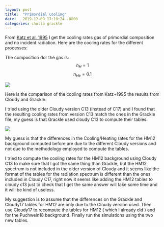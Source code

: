 ```yaml
---
layout: post
title:  "Primordial Cooling"
date:   2019-12-09 17:10:24 -0800
categories: cholla grackle
---
```


From [Katz et al. 1995](https://arxiv.org/abs/astro-ph/9509107) I get the cooling rates gas of primordial composition and no incident radiation. Here are the cooling rates for the different processes:


The composition dor the gas is: $$n_{H} = 1$$     $$n_{He} = 0.1$$  



<img src="{{ site.url }}assets/images/primordial_cooling.png"> 


Here is the comparison of the cooling rates from Katz+1995 the results from Cloudy and Grackle.

I tried using the older  Cloudy version C13 (instead of C17) and I found that the resulting  cooling rates from version C13 match the ones in the Grackle file, my guess is that Grackle used cloudy C13 to compute their tables. 

<img src="{{ site.url }}assets/images/primordial_cooling_comparison_cloudy13.png"> 

My guess is that the differences in the Cooling/Heating rates for the HM12 background computed before are due to the different Cloudy versions and not due to the methodology employed to compute the tables.

I tried to compute the cooling rates for the HM12 background using Cloudy C13 to make sure that I got the same thing than Grackle, but the HM12 spectrum is not included in the older version of Cloudy and it seems like the format of the tables for the  radiation spectrum is different than the ones included in Cloudy C17, right now it seems like adding the HM12 tables to cloudy c13 just to check that I get the same answer will take some time and it will be kind of useless.

My suggestion is to assume that the differences on the Grackle and Cloudy17 tables for HM12 are only due to the Cloudy version used. Then use Cloudy17 to recompute the tables for HM12 ( which I already did ) and for the Puchwein18 background. Finally run the simulations using the two new tables. 